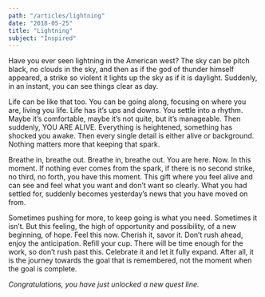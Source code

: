 ```yaml
---
path: "/articles/lightning"
date: "2018-05-25"
title: "Lightning"
subject: "Inspired"
---
```


Have you ever seen lightning in the American west?  The sky can be pitch black, no clouds in the sky, and then as if the god of thunder himself appeared, a strike so violent it lights up the sky as if it is daylight.  Suddenly, in an instant, you can see things clear as day.

Life can be like that too.  You can be going along, focusing on where you are, living  you life.  Life has it’s ups and downs.  You settle into a rhythm.  Maybe it’s comfortable, maybe it’s not quite, but it’s manageable.  Then suddenly, YOU ARE ALIVE.  Everything is heightened, something has shocked you awake.  Then every single detail is either alive or background.  Nothing matters more that keeping that spark.  

Breathe in, breathe out.  Breathe in, breathe out.  You are here.  Now.  In this moment.  If nothing ever comes from the spark, if there is no second strike, no third, no forth, you have this moment.  This gift where you feel alive and can see and feel what you want and don’t want so clearly.  What you had settled for, suddenly becomes yesterday’s news that you have moved on from.  

Sometimes pushing for more, to keep going is what you need.  Sometimes it isn’t.  But this feeling, the high of opportunity and possibility, of a new beginning, of hope.  Feel this now.  Cherish it, savor it.  Don’t rush ahead, enjoy the anticipation.  Refill your cup.  There will be time enough for the work, so don’t rush past this.  Celebrate it and let it fully expand.  After all, it is the journey towards the goal that is remembered, not the moment when the goal is complete.

_Congratulations, you have just unlocked a new quest line._